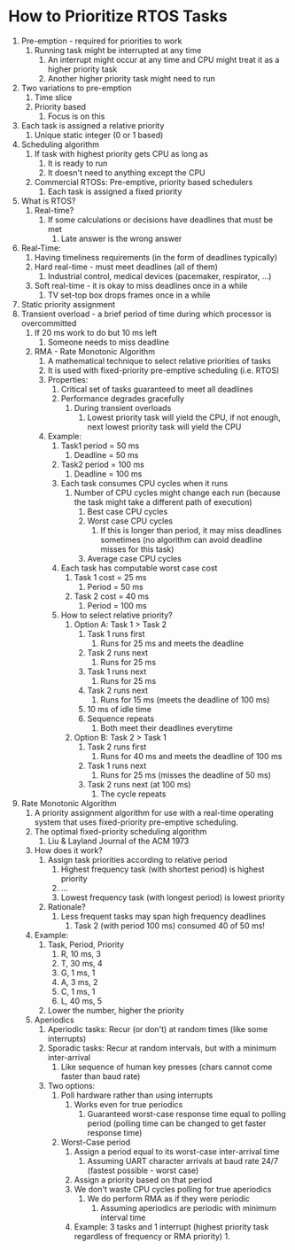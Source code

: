 # How to Prioritize RTOS Tasks #
1. Pre-emption - required for priorities to work
	1. Running task might be interrupted at any time
		1. An interrupt might occur at any time and CPU might treat it as a higher priority task
		2. Another higher priority task might need to run
2. Two variations to pre-emption
	1. Time slice
	2. Priority based
		1. Focus is on this
3. Each task is assigned a relative priority
	1. Unique static integer (0 or 1 based)
4. Scheduling algorithm
	1. If task with highest priority gets CPU as long as 
		1. It is ready to run
		2. It doesn't need to anything except the CPU
	2. Commercial RTOSs: Pre-emptive, priority based schedulers
		1. Each task is assigned a fixed priority
5. What is RTOS?
	1. Real-time?
		1. If some calculations or decisions have deadlines that must be met
			1. Late answer is the wrong answer
6. Real-Time:
	1. Having timeliness requirements (in the form of deadlines typically)
	2. Hard real-time - must meet deadlines (all of them)
		1. Industrial control, medical devices (pacemaker, respirator, ...)
	3. Soft real-time - it is okay to miss deadlines once in a while
		1. TV set-top box drops frames once in a while
7. Static priority assignment
8. Transient overload - a brief period of time during which processor is overcommitted
	1. If 20 ms work to do but 10 ms left
		1. Someone needs to miss deadline
	2. RMA - Rate Monotonic Algorithm
		1. A mathematical technique to select relative priorities of tasks
		2. It is used with fixed-priority pre-emptive scheduling (i.e. RTOS)
		3. Properties:
			1. Critical set of tasks guaranteed to meet all deadlines
			2. Performance degrades gracefully
				1. During transient overloads
					1. Lowest priority task will yield the CPU, if not enough, next lowest priority task will yield the CPU
		4. Example:
			1. Task1 period = 50 ms
				1. Deadline = 50 ms
			2. Task2 period = 100 ms
				1. Deadline = 100 ms
			3. Each task consumes CPU cycles when it runs
				1. Number of CPU cycles might change each run (because the task might take a different path of execution)
					1. Best case CPU cycles
					2. Worst case CPU cycles
						1. If this is longer than period, it may miss deadlines sometimes (no algorithm can avoid deadline misses for this task)
					3. Average case CPU cycles
			4. Each task has computable worst case cost
				1. Task 1 cost = 25 ms
					1. Period = 50 ms
				2. Task 2 cost = 40 ms
					1. Period = 100 ms
			5. How to select relative priority?
				1. Option A: Task 1 > Task 2
					1. Task 1 runs first
						1. Runs for 25 ms and meets the deadline
					2. Task 2 runs next
						1. Runs for 25 ms
					3. Task 1 runs next
						1. Runs for 25 ms
					4. Task 2 runs next
						1. Runs for 15 ms (meets the deadline of 100 ms)
					5. 10 ms of idle time
					6. Sequence repeats
						1. Both meet their deadlines everytime
				2. Option B: Task 2 > Task 1
					1. Task 2 runs first
						1. Runs for 40 ms and meets the deadline of 100 ms
					2. Task 1 runs next
						1. Runs for 25 ms (misses the deadline of 50 ms)
					3. Task 2 runs next (at 100 ms)
						1. The cycle repeats
9. Rate Monotonic Algorithm
	1. A priority assignment algorithm for use with a real-time operating system that uses fixed-priority pre-emptive scheduling.
	2. The optimal fixed-priority scheduling algorithm
		1. Liu & Layland Journal of the ACM 1973
	3. How does it work?
		1. Assign task priorities according to relative period
			1. Highest frequency task (with shortest period) is highest priority
			2. ...
			3. Lowest frequency task (with longest period) is lowest priority
		2. Rationale?
			1. Less frequent tasks may span high frequency deadlines
				1. Task 2 (with period 100 ms) consumed 40 of 50 ms!
	4. Example:
		1. Task, Period, Priority
			1. R, 10 ms, 3
			2. T, 30 ms, 4
			3. G, 1 ms, 1
			4. A, 3 ms, 2
			5. C, 1 ms, 1
			6. L, 40 ms, 5
		2. Lower the number, higher the priority
	5. Aperiodics
		1. Aperiodic tasks: Recur (or don't) at random times (like some interrupts)
		2. Sporadic tasks: Recur at random intervals, but with a minimum inter-arrival
			1. Like sequence of human key presses (chars cannot come faster than baud rate)
		3. Two options:
			1. Poll hardware rather than using interrupts
				1. Works even for true periodics
					1. Guaranteed worst-case response time equal to polling period (polling time can be changed to get faster response time)
			2. Worst-Case period
				1. Assign a period equal to its worst-case inter-arrival time
					1. Assuming UART character arrivals at baud rate 24/7 (fastest possible - worst case)
				2. Assign a priority based on that period
				3. We don't waste CPU cycles polling for true aperiodics
					1. We do perform RMA as if they were periodic
						1. Assuming aperiodics are periodic with minimum interval time
				4. Example: 3 tasks and 1 interrupt (highest priority task regardless of frequency or RMA priority)
					1. 